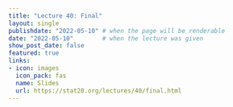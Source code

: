 ```yaml
---
title: "Lecture 40: Final"
layout: single
publishdate: "2022-05-10" # when the page will be renderable
date: "2022-05-10"        # when the lecture was given
show_post_date: false
featured: true
links:
- icon: images
  icon_pack: fas
  name: Slides
  url: https://stat20.org/lectures/40/final.html
---
```



